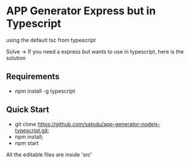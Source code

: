 # APP Generator Express but in Typescript
using the default tsc from typescript

Solve -> If you need a express but wants to use in typescript, here is the solution

## Requirements
 - npm install -g typescript

## Quick Start
 - git clone https://github.com/satodu/app-generator-nodejs-typescript.git;
 - npm install;
 - npm start 

 All the editable files are inside 'src'
